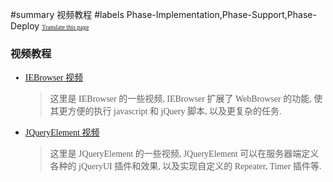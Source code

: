 ﻿#summary 视频教程
#labels Phase-Implementation,Phase-Support,Phase-Deploy
<font face='microsoft yahei'>
<font size='1'><a href='http://www.microsofttranslator.com/bv.aspx?from=&to=en&a=http://code.google.com/p/zsharedcode/wiki/Video'>Translate this page</a></font>

<h3>视频教程</h3>
<ul><li><a href='VideoIEBrowser.md'>IEBrowser 视频</a>
<blockquote>这里是 IEBrowser 的一些视频, IEBrowser 扩展了 WebBrowser 的功能, 使其更方便的执行 javascript 和 jQuery 脚本, 以及更复杂的任务.<br>
</blockquote></li><li><a href='VideoJQueryElement.md'>JQueryElement 视频</a>
<blockquote>这里是 JQueryElement 的一些视频, JQueryElement 可以在服务器端定义各种的 jQueryUI 插件和效果, 以及实现自定义的 Repeater, Timer 插件等.<br>
</font>